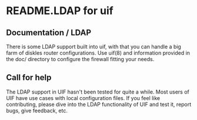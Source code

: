 # README.LDAP for uif

## Documentation / LDAP

There is some LDAP support built into uif, with that you can handle a big
farm of diskles router configurations. Use uif(8) and information
provided in the doc/ directory to configure the firewall fitting your
needs.

## Call for help

The LDAP support in UIF hasn't been tested for quite a while. Most users
of UIF have use cases with local configuration files. If you feel like
contributing, please dive into the LDAP functionality of UIF and test it,
report bugs, give feedback, etc.
